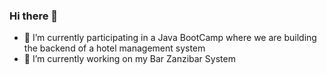 ### Hi there 👋
- 🌱 I’m currently participating in a Java BootCamp where we are building the backend of a hotel management system
- 🔭 I’m currently working on my Bar Zanzibar System



<!--
**sunnydineva/SunnyDineva** is a ✨ _special_ ✨ repository because its `README.md` (this file) appears on your GitHub profile.

Here are some ideas to get you started:

- 🔭 I’m currently working on ...
- 🌱 I’m currently learning Java
- 👯 I’m looking to collaborate on ...
- 🤔 I’m looking for help with ...
- 💬 Ask me about ...
- 📫 How to reach me: ...
- 😄 Pronouns: ...
- ⚡ Fun fact: ...
-->
